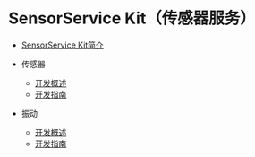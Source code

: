 # SensorService Kit（传感器服务）

- [SensorService Kit简介](../device/sensorservice-kit-intro.md)
- 传感器
  - [开发概述](../device/sensor-overview-as.md)
  - [开发指南](../device/sensor-guidelines-as.md)
- 振动

  - [开发概述](../device/vibrator-overview.md)
  - [开发指南](../device/vibrator-guidelines-as.md)

